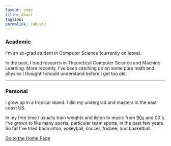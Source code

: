 ```yaml
---
layout: page
title: About
tagline: 
permalink: /about/
---
```

### Academic

I'm an ex-grad student in Computer Science (currently on leave). 

In the past, I tried research in Theoretical Computer Science and Machine Learning.
More recently, I've been catching up on some pure math and physics I thought I should understand before I get too old.


------------

### Personal

I grew up in a tropical island.
I did my undergrad and masters in the east coast US.

In my free time I usually train weights and listen to music from [90s][shes-so-high] and 00's.
I've grown to like many sports, particular team sports, in the past few years.
So far I've tried badminton, volleyball, soccer, frisbee, and basketball. 


[Go to the Home Page](../)

[shes-so-high]: https://www.youtube.com/watch?v=_ElORM9O-0U
